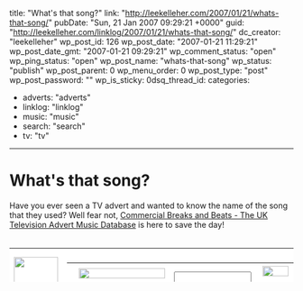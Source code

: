 title: "What's that song?"
link: "http://leekelleher.com/2007/01/21/whats-that-song/"
pubDate: "Sun, 21 Jan 2007 09:29:21 +0000"
guid: "http://leekelleher.com/linklog/2007/01/21/whats-that-song/"
dc_creator: "leekelleher"
wp_post_id: 126
wp_post_date: "2007-01-21 11:29:21"
wp_post_date_gmt: "2007-01-21 09:29:21"
wp_comment_status: "open"
wp_ping_status: "open"
wp_post_name: "whats-that-song"
wp_status: "publish"
wp_post_parent: 0
wp_menu_order: 0
wp_post_type: "post"
wp_post_password: ""
wp_is_sticky: 0dsq_thread_id: 
categories:
  - adverts: "adverts"
  - linklog: "linklog"
  - music: "music"
  - search: "search"
  - tv: "tv"

---

# What's that song?

Have you ever seen a TV advert and wanted to know the name of the song that they used? Well fear not, <a href="http://www.commercialbreaksandbeats.co.uk/">Commercial Breaks and Beats - The UK Television Advert Music Database</a> is here to save the day!<!--more-->
<br />
<br />
<!-- Start of Banner -->
<table width="468" height="60" border="0" cellpadding="0" cellspacing="0" bgcolor="#FFFFFF">
<tr>
<td rowspan="3">
<img src="http://www.commercialbreaksandbeats.co.uk/ads/tv/tv.gif" alt="" width="78" height="60" />
</td>
<td colspan="2">
<img src="http://www.commercialbreaksandbeats.co.uk/ads/tv/blackpx.gif" alt="" width="390" height="1" />
</td>
</tr>
<tr>
<td valign="middle">
<table width="360" height="40" border="0" align="left" cellpadding="0" cellspacing="0">
<form action="http://www.commercialbreaksandbeats.co.uk/results.asp" method="get" name="search" id="search">
<tr valign="middle">
<td height="36">
&nbsp;&nbsp;&nbsp;<img src="http://www.commercialbreaksandbeats.co.uk/ads/tv/whatis.gif" alt="" width="153" height="18" vspace="2" align="middle" />&nbsp;
</td>
<td height="36">
<input name="searchString" type="text" id="searchString" size="14" />
</td>
<td height="36">
&nbsp;<img src="http://www.commercialbreaksandbeats.co.uk/ads/tv/advert.gif" alt="" width="46" height="18" align="top" />&nbsp;&nbsp;&nbsp;
</td>
<td height="36">
<input name="go" type="image" src="http://www.commercialbreaksandbeats.co.uk/ads/tv/go.gif" width="32" height="24" border="0" />
</td>
</tr>
</form>
</table>
</td>
<td><img src="http://www.commercialbreaksandbeats.co.uk/ads/tv/blackpx.gif" alt="" width="1" height="58" /></td>
</tr>
<tr>
<td colspan="2"><img src="http://www.commercialbreaksandbeats.co.uk/ads/tv/blackpx.gif" alt="" width="390" height="1" /></td>
</tr>
</table>
<!-- End of Banner -->
